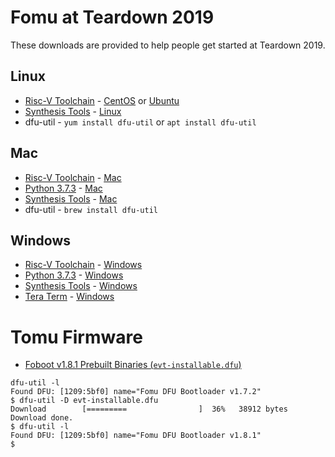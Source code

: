 # Fomu at Teardown 2019

These downloads are provided to help people get started at Teardown 2019.

## Linux

* [Risc-V Toolchain](https://www.sifive.com/boards/) - [CentOS](https://static.dev.sifive.com/dev-tools/riscv64-unknown-elf-gcc-8.2.0-2019.02.0-x86_64-linux-centos6.tar.gz) or [Ubuntu](https://static.dev.sifive.com/dev-tools/riscv64-unknown-elf-gcc-8.2.0-2019.02.0-x86_64-linux-ubuntu14.tar.gz)
* [Synthesis Tools](https://github.com/xobs/toolchain-nextpnr-ice40/) - [Linux](https://github.com/im-tomu/fomu.im/releases/download/td19/yosys-icestorm-nextpnr-linux_x64.0.1.tar.gz)
* dfu-util - `yum install dfu-util` or `apt install dfu-util`


## Mac

* [Risc-V Toolchain](https://www.sifive.com/boards/) - [Mac](https://static.dev.sifive.com/dev-tools/riscv64-unknown-elf-gcc-8.2.0-2019.02.0-x86_64-apple-darwin.tar.gz)
* [Python 3.7.3](https://www.python.org/downloads/release/python-373/) - [Mac](https://www.python.org/ftp/python/3.7.3/python-3.7.3-macosx10.9.pkg)
* [Synthesis Tools](https://github.com/xobs/toolchain-nextpnr-ice40/) - [Mac](https://github.com/im-tomu/fomu.im/releases/download/td19/yosys-icestorm-nextpnr-darwin.0.1.tar.gz)
* dfu-util - `brew install dfu-util`

## Windows

* [Risc-V Toolchain](https://www.sifive.com/boards/) - [Windows](https://static.dev.sifive.com/dev-tools/riscv64-unknown-elf-gcc-8.2.0-2019.02.0-x86_64-w64-mingw32.zip)
* [Python 3.7.3](https://www.python.org/downloads/release/python-373/) - [Windows](https://www.python.org/ftp/python/3.7.3/python-3.7.3-amd64.exe)
* [Synthesis Tools](https://github.com/xobs/toolchain-nextpnr-ice40/) - [Windows](https://github.com/im-tomu/fomu.im/releases/download/td19/yosys-icestorm-nextpnr-win64.0.1.zip)
* [Tera Term](https://osdn.net/projects/ttssh2/releases/71232) - [Windows](https://osdn.net/frs/redir.php?m=gigenet&f=ttssh2%2F71232%2Fteraterm-4.103.exe)

# Tomu Firmware

* [Foboot v1.8.1 Prebuilt Binaries (`evt-installable.dfu`)](https://github.com/im-tomu/foboot/tree/master/releases/v1.8.1)

```
dfu-util -l
Found DFU: [1209:5bf0] name="Fomu DFU Bootloader v1.7.2"
$ dfu-util -D evt-installable.dfu
Download        [=========                ]  36%   38912 bytes
Download done.
$ dfu-util -l
Found DFU: [1209:5bf0] name="Fomu DFU Bootloader v1.8.1"
$
```
